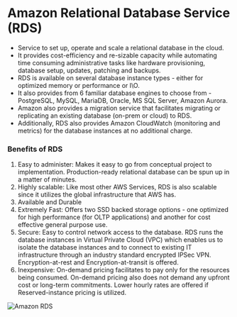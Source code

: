 # Amazon Relational Database Service (RDS)

* Service to set up, operate and scale a relational database in the cloud.
* It provides cost-efficiency and re-sizable capacity while automating time consuming administrative tasks like hardware provisioning, database setup, updates, patching and backups. 
* RDS is available on several database instance types - either for optimized memory or performance or I\O. 
* It also provides from 6 familiar database engines to choose from - PostgreSQL, MySQL, MariaDB, Oracle, MS SQL Server, Amazon Aurora. 
* Amazon also provides a migration service that facilitates migrating or replicating an existing database (on-prem or cloud) to RDS. 
* Additionally, RDS also provides Amazon CloudWatch (monitoring and metrics) for the database instances at no additional charge. 

### Benefits of RDS
1. Easy to administer: Makes it easy to go from conceptual project to implementation. Production-ready relational database can be spun up in a matter of minutes. 
2. Highly scalable: Like most other AWS Services, RDS is also scalable since it utilizes the global infrastructure that AWS has.
3. Available and Durable
4. Extremely Fast: Offers two SSD backed storage options - one optimized for high performance (for OLTP applications) and another for cost effective general purpose use. 
5. Secure: Easy to control network access to the database. RDS runs the database instances in Virtual Private Cloud (VPC) which enables us to isolate the database instances and to connect to existing IT infrastructure through an industry standard encrypted IPSec VPN. Encryption-at-rest and Encryption-at-transit is offered.  
6. Inexpensive: On-demand pricing facilitates to pay only for the resources being consumed. On-demand pricing also does not demand any upfront cost or long-term commitments. Lower hourly rates are offered if Reserved-instance pricing is utilized. 

![Amazon RDS](Amazon_RDS.png)